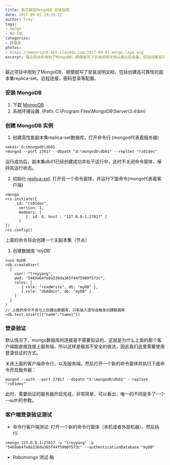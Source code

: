 ```yaml
---
title: 高可靠性MongoDB 安装指南
date: 2017-09-01 19:20:22
author: Troy 
tags: 
- mongo
- No-SQL
categories:
- 数据库
photos:
- https://ommnrsgt0.bkt.clouddn.com/2017-09-01-mongo-logo.png
excerpt: 最近项目中用到了MongoDB，顺便就写了安装说明文档以备以后查看，包括创建高可靠性的副本集replica-set，远程连接，密码登录等配置。
---
```


最近项目中用到了MongoDB，顺便就写了安装说明文档，包括创建高可靠性的副本集replica-set，远程连接，密码登录等配置。
### 安装 MongoDB

1. 下载 [MongoDB](https://www.mongodb.com/download-center?jmp=nav#community)
2. 系统环境设置. (Path: C:\Program Files\MongoDB\Server\3.4\bin)

### 创建 MongoDB 实例

1. 创建高性能副本集replica-set数据库，打开命令行 (mongod代表着服务器)
```
>mkdir d:\mongodb\db01
>mongod --port 27017 --dbpath "d:\mongodb\db01" --replSet "rs01dev"
```
运行成功后，副本集db01已经创建成功并处于运行中，此时不关闭命令窗体，保持其运行状态。

2. 初始化 [replica-set](https://docs.mongodb.com/manual/tutorial/deploy-replica-set/).
打开另一个命令窗体，并运行下面命令(mongo代表着客户端)
```
>mongo
>rs.initiate({
    _id: "rs01dev",
      version: 1,
      members: [
         { _id: 0, host : "127.0.0.1:27017" }
      ]
})
>rs.config()
```
上面的命令将会创建一个主副本集（节点）

3. 创建数据库 'myDB'
```
>use myDB
>db.createUser(
  {
    user: "troyyang",
    pwd: "5469a64fe0a336da365f44f5980f573c",
    roles: [
       { role: "readWrite", db: "myDB" },
       { role: "dbAdmin", db: "myDB" }
    ]
  }
)
// 上面的命令不会马上创建出数据库，只有插入语句会触发创建数据库
>db.test.insert({"name":"name1"})
```

###  登录验证
默认情况下，mongo数据库的连接是不需要验证的，这就是为什么上面的那个客户端能直接连接上服务端，所以这样是极其不安全的做法，因此我们这里需要使用登录验证的方式。

关闭上面的客户端命令行，以及服务端。然后打开一个新的命令窗体并执行下面命令开启服务器：
```
mongod --auth --port 27017 --dbpath "d:\mongodb\db01" --replSet "rs01dev"
```
此时，需要验证的服务器开启完成，非常简单，可以看出，唯一的不同是多了一个 --auth的参数。

###  客户端登录验证测试
* 命令行客户端测试: 打开一个新的命令行窗体（本机或者外部机器），然后执行:
```
>mongo 127.0.0.1:27017 -u "troyyang" -p "5469a64fe0a336da365f44f5980f573c" --authenticationDatabase "myDB"
```

* Robomongo 测试
略
